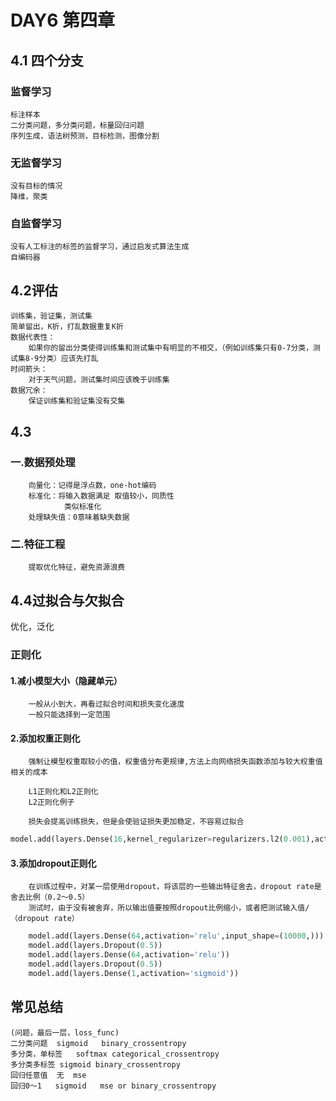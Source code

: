 # DAY6 第四章
## 4.1 四个分支
### 监督学习
    标注样本
    二分类问题，多分类问题，标量回归问题
    序列生成，语法树预测，目标检测，图像分割
### 无监督学习
    没有目标的情况
    降维，聚类

### 自监督学习
    没有人工标注的标签的监督学习，通过启发式算法生成
    自编码器
## 4.2评估
    训练集，验证集，测试集
    简单留出，K折，打乱数据重复K折
    数据代表性：
        如果你的留出分类使得训练集和测试集中有明显的不相交，（例如训练集只有0-7分类，测试集8-9分类）应该先打乱
    时间箭头：
        对于天气问题，测试集时间应该晚于训练集
    数据冗余：   
        保证训练集和验证集没有交集
## 4.3
### 一.数据预处理
        向量化：记得是浮点数，one-hot编码
        标准化：将输入数据满足 取值较小，同质性
                类似标准化
        处理缺失值：0意味着缺失数据
### 二.特征工程
        提取优化特征，避免资源浪费
## 4.4过拟合与欠拟合
   优化，泛化
### 正则化
####   1.减小模型大小（隐藏单元）
        一般从小到大，再看过拟合时间和损失变化速度
        一般只能选择到一定范围
####   2.添加权重正则化
        强制让模型权重取较小的值，权重值分布更规律,方法上向网络损失函数添加与较大权重值相关的成本
        
        L1正则化和L2正则化
        L2正则化例子

        损失会提高训练损失，但是会使验证损失更加稳定，不容易过拟合
```python
model.add(layers.Dense(16,kernel_regularizer=regularizers.l2(0.001),activation='relu',input_shape=(10000,)))
```

####    3.添加dropout正则化
        在训练过程中，对某一层使用dropout，将该层的一些输出特征舍去，dropout rate是舍去比例（0.2～0.5）
        测试时，由于没有被舍弃，所以输出值要按照dropout比例缩小，或者把测试输入值/（dropout rate）
```python
    model.add(layers.Dense(64,activation='relu',input_shape=(10000,)))
    model.add(layers.Dropout(0.5))
    model.add(layers.Dense(64,activation='relu'))
    model.add(layers.Dropout(0.5))
    model.add(layers.Dense(1,activation='sigmoid'))
```
## 常见总结
    (问题，最后一层，loss_func)
    二分类问题  sigmoid   binary_crossentropy
    多分类，单标签   softmax categorical_crossentropy
    多分类多标签 sigmoid binary_crossentropy
    回归任意值  无  mse
    回归0～1   sigmoid   mse or binary_crossentropy
        

    
        